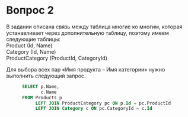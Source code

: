 # Вопрос 2
В задании описана связь между таблица многие ко многим, которая устанавливает через дополнительную таблицу, поэтому имеем следующие таблицы:  
Product (Id, Name)  
Category (Id, Name)  
ProductCategory (ProductId, CategoryId)  


Для выбора всех пар «Имя продукта – Имя категории» нужно выполнить следующий запрос.
``` sql
      SELECT p.Name,
             c.Name
      FROM Products p
           LEFT JOIN ProductCategory pc ON p.Id = pc.ProductId
           LEFT JOIN Category c ON pc.CategoryId = c.Id
```

